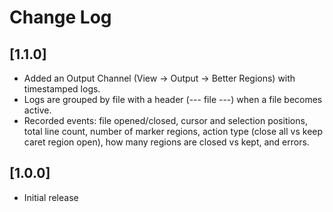 # Change Log

## [1.1.0]

- Added an Output Channel (View -> Output -> Better Regions) with timestamped logs.
- Logs are grouped by file with a header (--- file ---) when a file becomes active.
- Recorded events: file opened/closed, cursor and selection positions, total line count, number of marker regions, action type (close all vs keep caret region open), how many regions are closed vs kept, and errors.


## [1.0.0]

- Initial release

